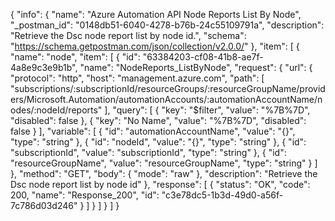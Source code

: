 {
  "info": {
    "name": "Azure Automation API Node Reports List By Node",
    "_postman_id": "0148db51-6040-4278-b76b-24c55109791a",
    "description": "Retrieve the Dsc node report list by node id.",
    "schema": "https://schema.getpostman.com/json/collection/v2.0.0/"
  },
  "item": [
    {
      "name": "node",
      "item": [
        {
          "id": "63384203-cf08-41b8-ae7f-4a8e9c3e9b1b",
          "name": "NodeReports_ListByNode",
          "request": {
            "url": {
              "protocol": "http",
              "host": "management.azure.com",
              "path": [
                "subscriptions/:subscriptionId/resourceGroups/:resourceGroupName/providers/Microsoft.Automation/automationAccounts/:automationAccountName/nodes/:nodeId/reports"
              ],
              "query": [
                {
                  "key": "$filter",
                  "value": "%7B%7D",
                  "disabled": false
                },
                {
                  "key": "No Name",
                  "value": "%7B%7D",
                  "disabled": false
                }
              ],
              "variable": [
                {
                  "id": "automationAccountName",
                  "value": "{}",
                  "type": "string"
                },
                {
                  "id": "nodeId",
                  "value": "{}",
                  "type": "string"
                },
                {
                  "id": "subscriptionId",
                  "value": "subscriptionId",
                  "type": "string"
                },
                {
                  "id": "resourceGroupName",
                  "value": "resourceGroupName",
                  "type": "string"
                }
              ]
            },
            "method": "GET",
            "body": {
              "mode": "raw"
            },
            "description": "Retrieve the Dsc node report list by node id"
          },
          "response": [
            {
              "status": "OK",
              "code": 200,
              "name": "Response_200",
              "id": "c3e78dc5-1b3d-49d0-a56f-7c786d03d246"
            }
          ]
        }
      ]
    }
  ]
}